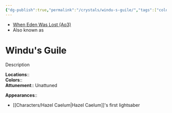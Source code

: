 ```yaml
---
{"dg-publish":true,"permalink":"/crystals/windu-s-guile/","tags":["color","unattuned","crystal"],"noteIcon":"saber1"}
---
```


- [When Eden Was Lost (Ao3)](https://archiveofourown.org/works/19334440)
- Also known as 

# Windu's Guile
Description

**Locations**::  
**Colors**::  
**Attunement**::  Unattuned

**Appearances**::
- [[Characters/Hazel Caelum\|Hazel Caelum]]'s first lightsaber
